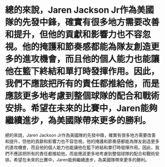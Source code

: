 #  總的來說，Jaren Jackson Jr作為美國隊的先發中鋒，確實有很多地方需要改善和提升，但他的貢獻和影響力也不容忽視。他的掩護和節奏感都能為隊友創造更多的進攻機會，而且他的個人能力也能讓他在籃下終結和單打時發揮作用。因此，我們不應該把所有的責任都推給他，而是應該更多地考慮到整個球隊的配合和戰術安排。希望在未來的比賽中，Jaren能夠繼續進步，為美國隊帶來更多的勝利。  
  總的來說，Jaren Jackson Jr作為美國隊的先發中鋒，確實有很多地方需要改善和提升，但他的貢獻和影響力也不容忽視。他的掩護和節奏感都能為隊友創造更多的進攻機會，而且他的個人能力也能讓他在籃下終結和單打時發揮作用。因此，我們不應該把所有的責任都推給他，而是應該更多地考慮到整個球隊的配合和戰術安排。希望在未來的比賽中，Jaren能夠繼續進步，為美國隊帶來更多的勝利。 